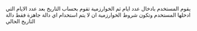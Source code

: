 يقوم المستخدم بادخال عدد ايام ثم الخوارزمية تقوم بحساب التاريخ بعد عدد الايام التي ادخلها المستخدم وتكون شروط الخوارزمية ان لا يتم استخدام اي دالة جاهزة فقط دالة التاريخ الحالي
